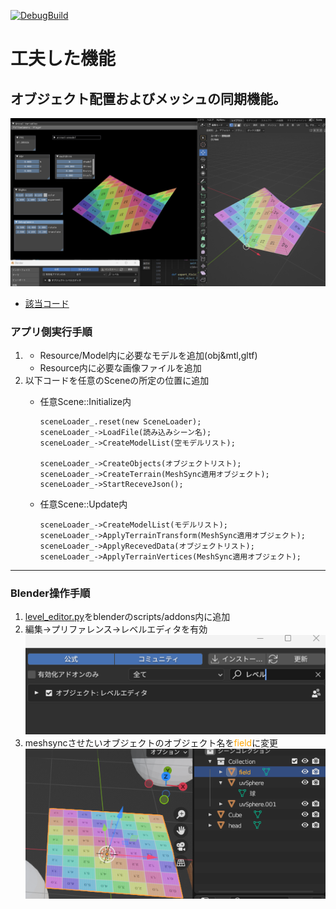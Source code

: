 [![DebugBuild](https://github.com/shimazaki-ryuta/GE3/actions/workflows/DebugBuild.yml/badge.svg)](https://github.com/shimazaki-ryuta/GE3/actions/workflows/DebugBuild.yml)

# 工夫した機能
## オブジェクト配置およびメッシュの同期機能。
![Screenshot of a comment on a GitHub issue showing an image, added in the Markdown, of an Octocat smiling and raising a tentacle.](picture/meshsync.png)
* [該当コード](project/Engine/Scene/SceneLoader.cpp)
### アプリ側実行手順
1. - Resource/Model内に必要なモデルを追加(obj&mtl,gltf)
   - Resource内に必要な画像ファイルを追加
2. 以下コードを任意のSceneの所定の位置に追加
    - 任意Scene::Initialize内
        ```
        sceneLoader_.reset(new SceneLoader);
        sceneLoader_->LoadFile(読み込みシーン名);
        sceneLoader_->CreateModelList(空モデルリスト);
        
        sceneLoader_->CreateObjects(オブジェクトリスト);
        sceneLoader_->CreateTerrain(MeshSync適用オブジェクト);
        sceneLoader_->StartReceveJson();
        ```

    - 任意Scene::Update内
        ```
        sceneLoader_->CreateModelList(モデルリスト);
        sceneLoader_->ApplyTerrainTransform(MeshSync適用オブジェクト);
        sceneLoader_->ApplyRecevedData(オブジェクトリスト);
        sceneLoader_->ApplyTerrainVertices(MeshSync適用オブジェクト);
        ```
---

### Blender操作手順
1. [level_editor.py](blenderaddon/level_editor.py)をblenderのscripts/addons内に追加
2. 編集->プリファレンス->レベルエディタを有効
![Screenshot of a comment on a GitHub issue showing an image, added in the Markdown, of an Octocat smiling and raising a tentacle.](picture/blender_preference.png)
3. meshsyncさせたいオブジェクトのオブジェクト名を<span style="color: orange; ">field</span>に変更
![Screenshot of a comment on a GitHub issue showing an image, added in the Markdown, of an Octocat smiling and raising a tentacle.](picture/blender_name.png)
